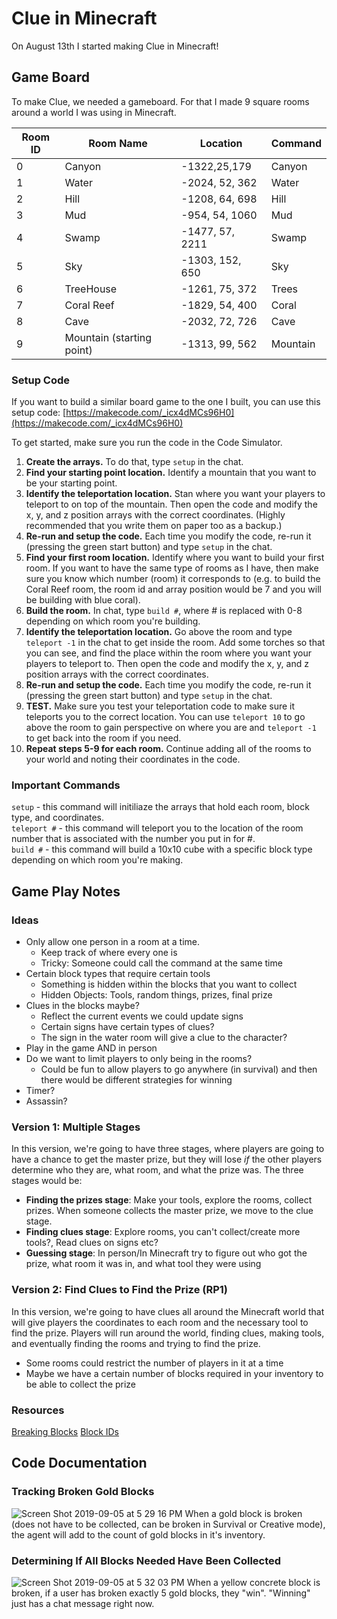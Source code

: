 # Clue in Minecraft

On August 13th I started making Clue in Minecraft!

## Game Board
To make Clue, we needed a gameboard. For that I made 9 square rooms around a 
world I was using in Minecraft.

| Room ID | Room Name | Location | Command | 
| ------- | --------- | -------- | ------- |
| 0 | Canyon | -1322,25,179 | Canyon |
| 1 | Water | -2024, 52, 362 | Water |
| 2 | Hill | -1208, 64, 698 | Hill | 
| 3 | Mud | -954, 54, 1060 | Mud  |
| 4 | Swamp | -1477, 57, 2211 | Swamp |
| 5 | Sky | -1303, 152, 650 | Sky |
| 6 | TreeHouse | -1261, 75, 372 | Trees | 
| 7 | Coral Reef | -1829, 54, 400 | Coral | 
| 8 | Cave | -2032, 72, 726 | Cave | 
| 9 | Mountain (starting point) | -1313, 99, 562 | Mountain |

### Setup Code
If you want to build a similar board game to the one I built, you can use this setup code: [https://makecode.com/_icx4dMCs96H0](https://makecode.com/_icx4dMCs96H0)

To get started, make sure you run the code in the Code Simulator. 
1. **Create the arrays.** To do that, type `setup` in the chat.
2. **Find your starting point location.** Identify a mountain that you want to be your starting point. 
3. **Identify the teleportation location.** Stan where you want your players to teleport to on top of the mountain. Then open the code and modify the x, y, and z position arrays with the correct coordinates. (Highly recommended that you write them on paper too as a backup.)
4. **Re-run and setup the code.** Each time you modify the code, re-run it (pressing the green start button) and type `setup` in the chat.
5. **Find your first room location.** Identify where you want to build your first room. If you want to have the same type of rooms as I have, then make sure you know which number (room) it corresponds to (e.g. to build the Coral Reef room, the room id and array position would be 7 and you will be building with blue coral).
6. **Build the room.** In chat, type `build #`, where # is replaced with 0-8 depending on which room you're building. 
7. **Identify the teleportation location.** Go above the room and type `teleport -1` in the chat to get inside the room. Add some torches so that you can see, and find the place within the room where you want your players to teleport to. Then open the code and modify the x, y, and z position arrays with the correct coordinates.
8. **Re-run and setup the code.** Each time you modify the code, re-run it (pressing the green start button) and type `setup` in the chat.
9. **TEST.** Make sure you test your teleportation code to make sure it teleports you to the correct location. You can use `teleport 10` to go above the room to gain perspective on where you are and `teleport -1` to get back into the room if you need.
10. **Repeat steps 5-9 for each room.** Continue adding all of the rooms to your world and noting their coordinates in the code. 

### Important Commands
`setup` - this command will initiliaze the arrays that hold each room, block type, and coordinates.  
`teleport #` - this command will teleport you to the location of the room number that is associated with the number you put in for #.  
`build #` - this command will build a 10x10 cube with a specific block type depending on which room you're making. 

## Game Play Notes
### Ideas
- Only allow one person in a room at a time. 
  - Keep track of where every one is
  - Tricky: Someone could call the command at the same time
- Certain block types that require certain tools
  - Something is hidden within the blocks that you want to collect
  - Hidden Objects: Tools, random things, prizes, final prize
- Clues in the blocks maybe?
  - Reflect the current events we could update signs
  - Certain signs have certain types of clues?
  - The sign in the water room will give a clue to the character?
- Play in the game AND in person
- Do we want to limit players to only being in the rooms?
  - Could be fun to allow players to go anywhere (in survival) and then there would be different strategies for winning 
- Timer?
- Assassin?

### Version 1: Multiple Stages
In this version, we're going to have three stages, where players are going to have a chance to get the master prize, but they will lose *if* the other players determine who they are, what room, and what the prize was. The three stages would be:
  - **Finding the prizes stage**: Make your tools, explore the rooms, collect prizes. When someone collects the master prize, we move to the clue stage.
  - **Finding clues stage**: Explore rooms, you can't collect/create more tools?, Read clues on signs etc?
  - **Guessing stage**: In person/In Minecraft try to figure out who got the prize, what room it was in, and what tool they were using

### Version 2: Find Clues to Find the Prize (RP1)
In this version, we're going to have clues all around the Minecraft world that will give players the coordinates to each room and the necessary tool to find the prize. Players will run around the world, finding clues, making tools, and eventually finding the rooms and trying to find the prize. 
- Some rooms could restrict the number of players in it at a time
- Maybe we have a certain number of blocks required in your inventory to be able to collect the prize

### Resources
[Breaking Blocks](https://minecraft.gamepedia.com/Breaking)
[Block IDs](https://minecraft.gamepedia.com/Java_Edition_data_values/Pre-flattening/Block_IDs)

## Code Documentation
### Tracking Broken Gold Blocks
![Screen Shot 2019-09-05 at 5 29 16 PM](https://user-images.githubusercontent.com/1314285/64392703-c7140200-d002-11e9-9e77-42f64b226b3e.png)
When a gold block is broken (does not have to be collected, can be broken in Survival or Creative mode), the agent will add to the count of gold blocks in it's inventory.

### Determining If All Blocks Needed Have Been Collected
![Screen Shot 2019-09-05 at 5 32 03 PM](https://user-images.githubusercontent.com/1314285/64392816-55888380-d003-11e9-8e66-e39c402144f3.png)
When a yellow concrete block is broken, if a user has broken exactly 5 gold blocks, they "win". "Winning" just has a chat message right now. 
